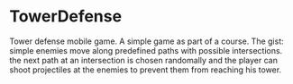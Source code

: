 # TowerDefense
Tower defense mobile game.
A simple game as part of a course. The gist: simple enemies move along predefined paths with possible intersections. the next path at an intersection is chosen randomally and the player can shoot projectiles at the enemies to prevent them from reaching his tower.
